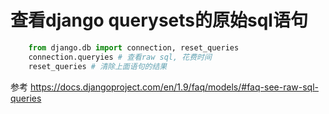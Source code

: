 
# 查看django querysets的原始sql语句
```python
    from django.db import connection, reset_queries
    connection.queryies # 查看raw sql, 花费时间
    reset_queries # 清除上面语句的结果
```
参考 https://docs.djangoproject.com/en/1.9/faq/models/#faq-see-raw-sql-queries
